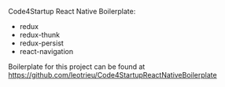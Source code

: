 Code4Startup React Native Boilerplate:
- redux
- redux-thunk
- redux-persist
- react-navigation

Boilerplate for this project can be found at 
https://github.com/leotrieu/Code4StartupReactNativeBoilerplate